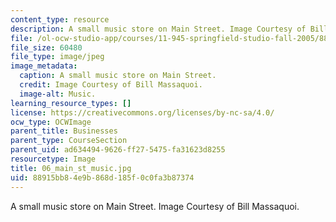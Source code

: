 ```yaml
---
content_type: resource
description: A small music store on Main Street. Image Courtesy of Bill Massaquoi.
file: /ol-ocw-studio-app/courses/11-945-springfield-studio-fall-2005/88915bb84e9b868d185f0c0fa3b87374_06_main_st_music.jpg
file_size: 60480
file_type: image/jpeg
image_metadata:
  caption: A small music store on Main Street.
  credit: Image Courtesy of Bill Massaquoi.
  image-alt: Music.
learning_resource_types: []
license: https://creativecommons.org/licenses/by-nc-sa/4.0/
ocw_type: OCWImage
parent_title: Businesses
parent_type: CourseSection
parent_uid: ad634494-9626-ff27-5475-fa31623d8255
resourcetype: Image
title: 06_main_st_music.jpg
uid: 88915bb8-4e9b-868d-185f-0c0fa3b87374
---
```

A small music store on Main Street. Image Courtesy of Bill Massaquoi.